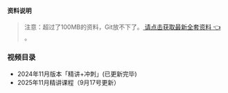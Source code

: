 #### 资料说明
> 注意：超过了100MB的资料，Git放不下了。[ 请点击获取最新全套资料 👈  ](https://91ke.cn/)。 


### 视频目录
 - 2024年11月版本「精讲+冲刺」(已更新完毕)
 - 2025年11月精讲课程（9月17号更新）
